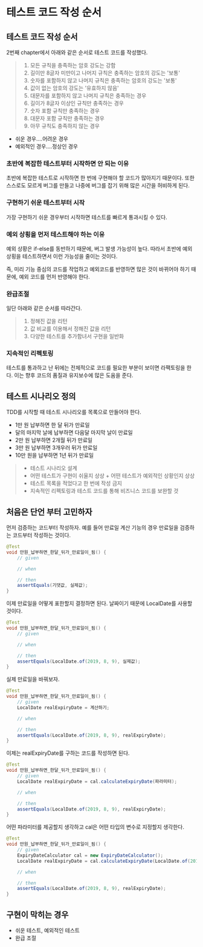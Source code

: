 # 테스트 코드 작성 순서

## 테스트 코드 작성 순서

2번째 chapter에서 아래와 같은 순서로 테스트 코드를 작성했다.

> 1. 모든 규칙을 충족하는 암호 강도는 강함
> 2. 길이만 8글자 미만이고 나머지 규칙은 충족하는 암호의 강도는 '보통'
> 3. 숫자를 포함하지 않고 나머지 규칙은 충족하는 암호의 강도는 '보통'
> 4. 값이 없는 암호의 강도는 '유효하지 않음'
> 5. 대문자를 포함하지 않고 나머지 규칙은 충족하는 경우
> 6. 길이가 8글자 이상인 규칙만 충족하는 경우
> 7. 숫자 포함 규칙만 충족하는 경우
> 8. 대문자 포함 규칙만 충족하는 경우
> 9. 아무 규칙도 충족하지 않는 경우

- 쉬운 경우....어려운 경우
- 예외적인 경우....정상인 경우

### 초반에 복잡한 테스트부터 시작하면 안 되는 이유

초반에 복잡한 테스트로 시작하면 한 번에 구현해야 할 코드가 많아지기 때문이다. 또한 스스로도 모르게 버그를 만들고 나중에 버그를 잡기 위해 많은 시간을 허비하게 된다.

### 구현하기 쉬운 테스트부터 시작

가장 구현하기 쉬운 경우부터 시작하면 테스트를 빠르게 통과시킬 수 있다.

### 예외 상횡을 먼저 테스트해야 하는 이유

예외 상황은 if-else를 동반하기 때문에, 버그 발생 가능성이 높다. 따라서 초반에 예외 상횡을 테스트하면서 이런 가능성을 줄이는 것이다.

즉, 미리 기능 중심의 코드를 작업하고 예외코드를 반영하면 많은 것이 바뀌어야 하기 때문에, 예외 코드를 먼저 반영해야 한다.

### 완급조절

일단 아래와 같은 순서를 따라간다.

> 1. 정해진 값을 리턴
> 2. 값 비교를 이용해서 정해진 값을 리턴
> 3. 다양한 테스트를 추가함녀서 구현을 일반화

### 지속적인 리펙토링

테스트를 통과하고 난 뒤에는 전체적으로 코드를 필요한 부분이 보이면 라팩토링을 한다. 이는 향후 코드의 품질과 유지보수에 많은 도움을 준다.

## 테스트 시나리오 정의

TDD를 시작할 때 테스트 시나리오를 목록으로 만들어야 한다.

- 1만 원 납부하면 한 달 뒤가 만료일
- 달의 마지막 날에 납부하면 다음달 마지막 날이 만료일
- 2만 원 납부하면 2개월 뒤가 만료일
- 3만 원 납부하면 3개우러 뒤가 만료일
- 10만 원을 납부하면 1년 뒤가 만료일

> - 테스트 시나리오 설계
> - 어떤 테스트가 구현이 쉬울지 상상 + 어떤 테스트가 예외적인 상황인지 상상
> - 테스트 목록을 적었다고 한 번에 작성 금지
> - 지속적인 리펙토링과 테스트 코드를 통해 비즈니스 코드를 보완할 것

## 처음은 단언 부터 고민하자

먼저 검증하는 코드부터 작성하자. 예를 들어 만료일 계산 기능의 경우 만료일을 검증하는 코드부터 작성하는 것이다.

```java
@Test
void 만원_납부하면_한달_뒤가_만료일이_됨() {
    // given

    // when

    // then
    assertEquals(기댓값, 실제값);
}
```

이제 만료일을 어떻게 표한할지 결정하면 된다. 날짜이기 때문에 LocalDate를 사용할 것이다.

```java
@Test
void 만원_납부하면_한달_뒤가_만료일이_됨() {
    // given

    // when

    // then
    assertEquals(LocalDate.of(2019, 8, 9), 실제값);
}
```

실제 만료일을 바꿔보자.

```java
@Test
void 만원_납부하면_한달_뒤가_만료일이_됨() {
    // given
    LocalDate realExpiryDate = 계산하기;

    // when

    // then
    assertEquals(LocalDate.of(2019, 8, 9), realExpiryDate);
}
```

이제는 realExpiryDate를 구하는 코드를 작성하면 된다.

```java
@Test
void 만원_납부하면_한달_뒤가_만료일이_됨() {
    // given
    LocalDate realExpiryDate = cal.calculateExpiryDate(파라미터);

    // when

    // then
    assertEquals(LocalDate.of(2019, 8, 9), realExpiryDate);
}
```

어떤 파라미터를 제공할지 생각하고 cal은 어떤 타입의 변수로 지정할지 생각한다.

```java
@Test
void 만원_납부하면_한달_뒤가_만료일이_됨() {
    // given
    ExpiryDateCalculator cal = new ExpiryDateCalculator();
    LocalDate realExpiryDate = cal.calculateExpiryDate(LocalDate.of(2019, 7, 9), 10_000);

    // when

    // then
    assertEquals(LocalDate.of(2019, 8, 9), realExpiryDate);
}
```

## 구현이 막히는 경우

- 쉬운 테스트, 예외적인 테스트
- 완급 조절